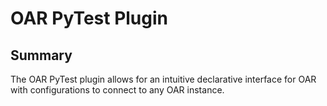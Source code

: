 # OAR PyTest Plugin

## Summary

The OAR PyTest plugin allows for an intuitive declarative interface for OAR with configurations to connect to any 
OAR instance.
